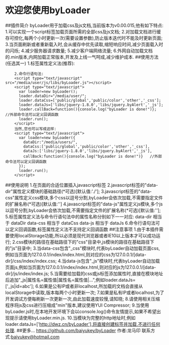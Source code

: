 欢迎您使用byLoader
===
##插件简介
        byLoader用于加载css及js文档,当前版本为v0.00.015,他有如下特点:
        1.可以实现一个script标签加载页面所需的全部css及js文档;
        2.对加载文档进行缓存可控化,每两个小时更新一次(需要设置参数),防止版本迭代时不能及时更新页面;
        3.当页面刷新或者重新载入时,会从缓存中优先读取,缩短响应时间,减少页面载入时的闪烁;
        4.减少服务器请求数量;
        5.减少客户端网络流量;
        6.外网自动加载文档的.min版本,内网加载正常版本,开发及上线一气呵成,减少维护成本.
##使用方法(任选其一)
        1.标签属性定义法(推荐):
         <script type="text/javascript" data-dir="/media/user/" data-css="public/global,public/color,other,_css" data-js="libs/jquery-3.1.0,libs/jquery.byAlert,_js" src="/media/user/js/libs/byLoader.min.js"></script>
        
        2.命令行语句法:
        <script type="text/javascript" src="/media/user/js/libs/byLoader.js"></script>
        <script type="text/javascript">
          var loader=new byLoader();
          loader.dataDir="/media/user/";
          loader.dataCss=['public/global','public/color','other','_css'];
          loader.dataJs=['libs/jquery-1.8.0','libs/jquery.byAlert','_js'];
          loader.callBack=function(){console.log("byLoader is done!")};   //外部命令法可以定义回调函数
          loader.run();
        </script>
        当然,您也可以写成这样:
        <script type="text/javascript">
          var loader=new byLoader({
            dataDir:"/media/users/",
            dataCss:['public/global','public/color','other','_css'],
            dataJs:['libs/jquery-1.8.0','libs/jquery.byAlert','_js'],
            callBack:function(){console.log("byLoader is done!")}   //外部命令法可以定义回调函数
          });
          loader.run();
        </script>
##使用说明
        1.在页面的合适位置插入javascript标签
        2.javascript标签的"data-dir"属性定义模块的基础路径(*可选)[默认值:'./'];
        3.javascript标签的"data-css"属性定义css模块,多个css以逗号分割,byLoader会依次加载,不需要指定文件的扩展名称(*可选)[默认值:'']
        4.javascript标签的"data-js"属性定义js模块,多个js以逗号分割,byLoader会依次加载,不需要指定文件的扩展名称(*可选)[默认值:''];
        5.标签属性定义法与命令行语句法中的属性名称分别如下一一对应:
            data-dir  相当于 dataDir
            data-css 相当于 dataCss
            data-js    相当于 dataJs
        6.命令行语句法可以定义回调函数,标签属性定义法不支持定义回调函数
##注意事项
        1.由于本插件需要使用localStorage功能,所以必须是现代浏览器或者IE10以上版本才可以成功运行;
        2.css模块的路径在基础路径下的"css"目录中,js模块的路径在基础路径下的"js"目录中;
        3.当data-css包含"_css"模块时,代表byLoader自动加载页面css,例如当页面为127.0.0.1/index/index.html,则对应的css为127.0.0.1/[data-dir]/css/index/index.css;
        4.当data-js包含"_js"模块时,代表byLoader自动加载页面js,例如当页面为127.0.0.1/index/index.html,则对应的js为127.0.0.1/[data-dir]/js/index/index.js;
        5.当需要给加载的css或js标签添加属性时,直接在模块地址后追加"_js|属性名=属性值|属性名=属性值|...",例如loader.dataJs=['_js|id=abc'];
        6.如果是公有IP或者非localhost,所加载的文档会直接从localStorage中读取,版本每两个小时更新一次;
        7.如果是私有IP或者localhost,为了开发调试方便每刷新一次更新一次,由此加载速度较慢,请知晓;
        8.请使用相关压缩程序将js及css进行压缩成"min"版本,建议使用YUI Compressor;
        9.当使用byLoader.js时,在本地开发环境下会以console.log()命令友情提示,如果不希望出现提示请使用byLoader.min.js.
        10.当模块为完整的http地址时,例如loader.dataJs=['http://dwz.cn/byLoader'],将直接创建标签并加载,不进行任何处理.
##更多...
        https://github.com/baiyukey/byLoader
        作者:龙马印
        联系方式:baiyukey@hotmail.com

